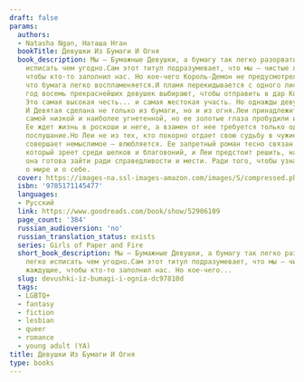 ```yaml
---
draft: false
params:
  authors:
  - Natasha Ngan, Наташа Нган
  bookTitle: Девушки Из Бумаги И Огня
  book_description: Мы — Бумажные Девушки, а бумагу так легко разорвать, так легко
    исписать чем угодно.Сам этот титул подразумевает, что мы — чистые листы, жаждущие,
    чтобы кто-то заполнил нас. Но кое-чего Король-Демон не предусмотрел. Он забыл,
    что бумага легко воспламеняется.И пламя перекидывается с одного листа на другой.Каждый
    год восемь прекраснейших девушек выбирают, чтобы отправить в дар Королю-Демону.
    Это самая высокая честь... и самая жестокая участь. Но однажды девушек будет девять.
    И Девятая сделана не только из бумаги, но и из огня.Леи принадлежит к касте Бумаги,
    самой низкой и наиболее угнетенной, но ее золотые глаза пробудили интерес короля.
    Ее ждет жизнь в роскоши и неге, а взамен от нее требуется только одно — беспрекословное
    послушание.Но Леи не из тех, кто покорно отдает свою судьбу в чужие руки. Она
    совершает немыслимое — влюбляется. Ее запретный роман тесно связан с заговором,
    который зреет среди шелков и благовоний, и Леи предстоит решить, насколько далеко
    она готова зайти ради справедливости и мести. Ради того, чтобы узнать что-то новое
    о мире и о себе.
  cover: https://images-na.ssl-images-amazon.com/images/S/compressed.photo.goodreads.com/books/1568015427l/52906109.jpg
  isbn: '9785171145477'
  languages:
  - Русский
  link: https://www.goodreads.com/book/show/52906109
  page_count: '384'
  russian_audioversion: 'no'
  russian_translation_status: exists
  series: Girls of Paper and Fire
  short_book_description: Мы — Бумажные Девушки, а бумагу так легко разорвать, так
    легко исписать чем угодно.Сам этот титул подразумевает, что мы — чистые листы,
    жаждущие, чтобы кто-то заполнил нас. Но кое-чего...
  slug: devushki-iz-bumagi-i-ognia-dc97810d
  tags:
  - LGBTQ+
  - fantasy
  - fiction
  - lesbian
  - queer
  - romance
  - young adult (YA)
title: Девушки Из Бумаги И Огня
type: books
---
```

